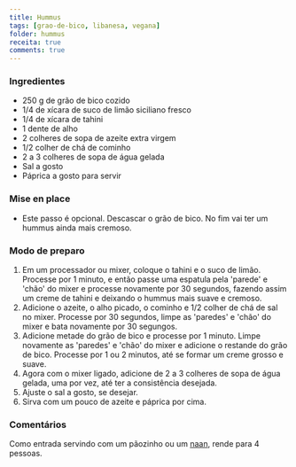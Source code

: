 ```yaml
---
title: Hummus
tags: [grao-de-bico, libanesa, vegana]
folder: hummus
receita: true
comments: true
---
```


### Ingredientes

- 250 g de grão de bico cozido
- 1/4 de xícara de suco de limão siciliano fresco
- 1/4 de xícara de tahini
- 1 dente de alho
- 2 colheres de sopa de azeite extra virgem
- 1/2 colher de chá de cominho
- 2 a 3 colheres de sopa de água gelada
- Sal a gosto
- Páprica a gosto para servir

### Mise en place
- Este passo é opcional. Descascar o grão de bico. No fim vai ter um hummus ainda mais cremoso.


### Modo de preparo

1. Em um processador ou mixer, coloque o tahini e o suco de limão. Processe por 1 minuto, e então passe uma espatula pela 'parede' e 'chão' do mixer e processe novamente por 30 segundos, fazendo assim um creme de tahini e deixando o hummus mais suave e cremoso.
2. Adicione o azeite, o alho picado, o cominho e 1/2 colher de chá de sal no mixer. Processe por 30 segundos, limpe as 'paredes' e 'chão' do mixer e bata novamente por 30 segungos.
3. Adicione metade do grão de bico e processe por 1 minuto. Limpe novamente as 'paredes' e 'chão' do mixer e adicione o restande do grão de bico. Processe por 1 ou 2 minutos, até se formar um creme grosso e suave.
4. Agora com o mixer ligado, adicione de 2 a 3 colheres de sopa de água gelada, uma por vez, até ter a consistência desejada.
5. Ajuste o sal a gosto, se desejar.
6. Sirva com um pouco de azeite e páprica por cima.


### Comentários

Como entrada servindo com um pãozinho ou um [naan](naan.md), rende para 4 pessoas.
